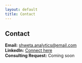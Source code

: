 ```yaml
---
layout: default
title: Contact
---
```


## Contact

**Email:** shweta.analytics@email.com  
**LinkedIn:** [Connect here](https://www.linkedin.com)  
**Consulting Request:** Coming soon
